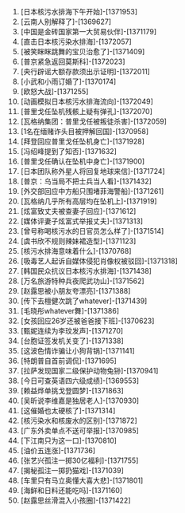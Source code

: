 
1. [日本核污水排海下午开始]-[1371953]
1. [云南人别解释了]-[1369627]
1. [中国是金砖国家第一大贸易伙伴]-[1371179]
1. [直击日本核污染水排海]-[1372057]
1. [被笑眯眯跳舞的宝贝治愈了]-[1371409]
1. [普京紧急返回莫斯科]-[1372023]
1. [央行辟谣大额存款须出示证明]-[1372011]
1. [小武和小雨订婚了]-[1370174]
1. [欧怒大战]-[1371255]
1. [动画模拟日本核污水排海流向]-[1372049]
1. [普里戈任坠机残骸上疑有弹孔]-[1372070]
1. [瓦格纳集团：普里戈任被叛徒杀害]-[1372059]
1. [1名在缅赌诈头目被押解回国]-[1370958]
1. [拜登回应普里戈任坠机身亡]-[1371928]
1. [冯绍峰提到了知否]-[1371632]
1. [普里戈任确认在坠机中身亡]-[1371900]
1. [日本团队称外星人将回复地球来信]-[1371724]
1. [普京：乌当局不把士兵当人看]-[1371432]
1. [外交部回应中方船只围堵菲海警船]-[1371261]
1. [瓦格纳几乎所有高层均在坠机上]-[1371919]
1. [炫富致丈夫被查妻子回应]-[1371612]
1. [媒体评妻子炫富式举报丈夫]-[1371313]
1. [曾号称喝核污水的日官员怎么样了]-[1371514]
1. [虞书欣不规则辣妹裙造型]-[1371123]
1. [核污水排海意味着什么]-[1370768]
1. [吸毒艺人起诉自媒体侵犯肖像权被驳回]-[1371318]
1. [韩国民众抗议日本核污水排海]-[1371438]
1. [万名旅游特种兵夜爬武功山]-[1371562]
1. [赵露思被小朋友夸漂亮]-[1371388]
1. [传下去檀健次跳了whatever]-[1371439]
1. [毛晓彤whatever舞]-[1371386]
1. [女孩回应26岁还被爸爸接下班]-[1370623]
1. [甄妮连续为李玟发声]-[1371270]
1. [台胞证签发机关变了]-[1371338]
1. [这波色情诈骗让小狗背锅]-[1371141]
1. [特朗普自首前调侃]-[1371695]
1. [拉萨发现国家二级保护动物兔狲]-[1370941]
1. [今日可查英语四六级成绩]-[1369553]
1. [赖益烨单挑戈登圆梦]-[1371863]
1. [吴昕说李维嘉是独居老人]-[1370930]
1. [这催婚也太硬核了]-[1371314]
1. [核污染水和核废水的区别]-[1371872]
1. [广东外卖单点不送可举报]-[1370985]
1. [下江南只为这一口]-[1370810]
1. [油价五连涨]-[1371736]
1. [张艺兴孤注一掷30亿福利]-[1371755]
1. [揭秘孤注一掷扔猫戏]-[1371039]
1. [车里只有马立奥懂大喜大悲]-[1371801]
1. [海鲜和日料还能吃吗]-[1371160]
1. [赵露思丝滑混入小孩圈]-[1371422]